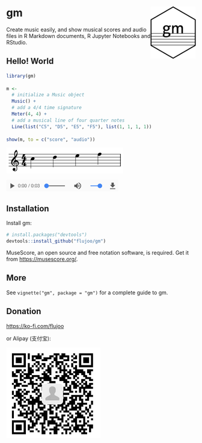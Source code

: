 
<!-- README.md is generated from README.Rmd. Please edit that file -->

# gm <img src="man/figures/logo.png" align="right" alt="logo" width="120"/>

<!-- badges: start -->
<!-- badges: end -->

Create music easily, and show musical scores and audio files in R
Markdown documents, R Jupyter Notebooks and RStudio.

## Hello! World

``` r
library(gm)

m <- 
  # initialize a Music object
  Music() +
  # add a 4/4 time signature
  Meter(4, 4) +
  # add a musical line of four quarter notes
  Line(list("C5", "D5", "E5", "F5"), list(1, 1, 1, 1))
  
show(m, to = c("score", "audio"))
```

![](man/figures/readme.png)

![](man/figures/readme_audio.png)

## Installation

Install gm:

``` r
# install.packages("devtools")
devtools::install_github("flujoo/gm")
```

MuseScore, an open source and free notation software, is required. Get
it from <https://musescore.org/>.

## More

See `vignette("gm", package = "gm")` for a complete guide to gm.

## Donation

<https://ko-fi.com/flujoo>

or Alipay (支付宝):

<img src="man/figures/alipay.jpeg" alt="alipay" width="250">

